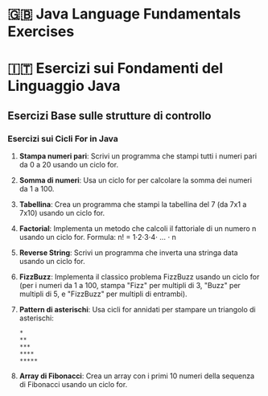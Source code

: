 
# 🇬🇧 Java Language Fundamentals Exercises

# 🇮🇹 Esercizi sui Fondamenti del Linguaggio Java
## Esercizi Base sulle strutture di controllo
### Esercizi sui Cicli For in Java

1. **Stampa numeri pari**:
   Scrivi un programma che stampi tutti i numeri pari da 0 a 20 usando un ciclo for.

2. **Somma di numeri**:
   Usa un ciclo for per calcolare la somma dei numeri da 1 a 100.

3. **Tabellina**:
   Crea un programma che stampi la tabellina del 7 (da 7x1 a 7x10) usando un ciclo for.

4. **Factorial**:
   Implementa un metodo che calcoli il fattoriale di un numero n usando un ciclo for.
   Formula: n! = 1⋅2⋅3⋅4⋅ ... ⋅ n

5. **Reverse String**:
   Scrivi un programma che inverta una stringa data usando un ciclo for.

6. **FizzBuzz**:
   Implementa il classico problema FizzBuzz usando un ciclo for (per i numeri da 1 a 100, stampa "Fizz" per multipli di 3, "Buzz" per multipli di 5, e "FizzBuzz" per multipli di entrambi).

7. **Pattern di asterischi**:
   Usa cicli for annidati per stampare un triangolo di asterischi:
   ```
   *
   **
   ***
   ****
   *****
   ```

8. **Array di Fibonacci**:
   Crea un array con i primi 10 numeri della sequenza di Fibonacci usando un ciclo for.

